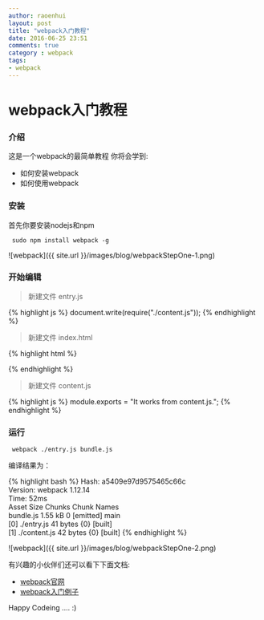 ```yaml
---
author: raoenhui
layout: post
title: "webpack入门教程"
date: 2016-06-25 23:51
comments: true
category : webpack
tags:
- webpack
---
```

# webpack入门教程


### 介绍

这是一个webpack的最简单教程
你将会学到:

- 如何安装webpack
- 如何使用webpack 

### 安装

首先你要安装nodejs和npm

``` 
 sudo npm install webpack -g
```

![webpack]({{ site.url }}/images/blog/webpackStepOne-1.png) 

### 开始编辑

> 新建文件 entry.js

{% highlight js %}
document.write(require("./content.js"));
{% endhighlight %}

> 新建文件 index.html

{% highlight html %}
<html>
    <head>
        <meta charset="utf-8">
    </head>
    <body>
        <script type="text/javascript" src="bundle.js" charset="utf-8"></script>
    </body>
</html>
{% endhighlight %}

> 新建文件 content.js

{% highlight js %}
module.exports = "It works from content.js.";
{% endhighlight %}


### 运行

``` 
 webpack ./entry.js bundle.js
```

编译结果为：

{% highlight bash %}
Hash: a5409e97d9575465c66c  
Version: webpack 1.12.14  
Time: 52ms  
    Asset     Size  Chunks             Chunk Names  
bundle.js  1.55 kB       0  [emitted]  main  
   [0] ./entry.js 41 bytes {0} [built]  
   [1] ./content.js 42 bytes {0} [built]
{% endhighlight %}

![webpack]({{ site.url }}/images/blog/webpackStepOne-2.png)

有兴趣的小伙伴们还可以看下下面文档:

+ [webpack官网](http://webpack.github.io/)
+ [webpack入门例子](https://github.com/raoenhui/webpack)


Happy Codeing .... :)
